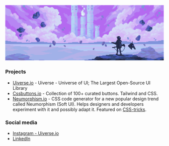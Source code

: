 <img src="./pixel.gif" alt="Pixel art" width="600" />

### Projects

- [Uiverse.io](https://uiverse.io/) - Uiverse - Universe of UI; The Largest Open-Source UI Library
- [Cssbuttons.io](https://cssbuttons.io) - Collection of 100+ curated buttons. Tailwind and CSS.
- [Neumorphism.io](https://neumorphism.io/#55b9f3) - CSS code generator for a new popular design trend called Neumorphism (Soft UI). Helps designers and developers experiment with it and possibly adapt it. Featured on [CSS-tricks](https://css-tricks.com/neumorphism-io/).

### Social media

- [Instagram - Uiverse.io](https://www.instagram.com/uiverse.io/)
- [LinkedIn](https://www.linkedin.com/in/adam-giebl-391325186/)

